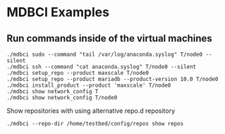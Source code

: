 # MDBCI Examples

## Run commands inside of the virtual machines

```
./mdbci sudo --command "tail /var/log/anaconda.syslog" T/node0 --silent
./mdbci ssh --command "cat anaconda.syslog" T/node0 --silent
./mdbci setup_repo --product maxscale T/node0
./mdbci setup_repo --product mariadb --product-version 10.0 T/node0
./mdbci install_product --product 'maxscale' T/node0
./mdbci show network_config T
./mdbci show network_config T/node0
```

Show repositories with using alternative repo.d repository
```
./mdbci --repo-dir /home/testbed/config/repos show repos
```
